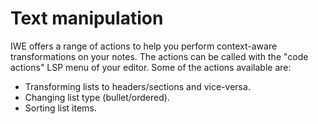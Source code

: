 # Text manipulation

IWE offers a range of actions to help you perform context-aware transformations on your notes. The actions can be called with the "code actions" LSP menu of your editor. Some of the actions available are:

- Transforming lists to headers/sections and vice-versa.
- Changing list type (bullet/ordered).
- Sorting list items.
